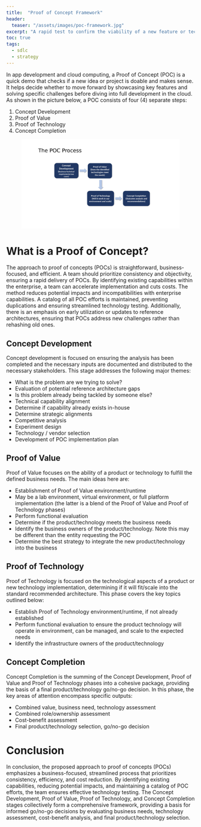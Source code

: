 ```yaml
---
title:  "Proof of Concept Framework"
header:
  teaser: "/assets/images/poc-framework.jpg"
excerpt: "A rapid test to confirm the viability of a new feature or technology."
toc: true
tags:
  - sdlc
  - strategy
---
```


In app development and cloud computing, a Proof of Concept (POC) is a quick demo that checks if a new idea or project is doable and makes sense. It helps decide whether to move forward by showcasing key features and solving specific challenges before diving into full development in the cloud.  As shown in the picture below, a POC consists of four (4) separate steps:

1. Concept Development
2. Proof of Value
3. Proof of Technology
4. Concept Completion

<figure>
    <a href="assets/images/poc-framework.jpg"><img src="assets/images/poc-framework.jpg"></a>
</figure>

# What is a Proof of Concept?
The approach to proof of concepts (POCs) is straightforward, business-focused, and efficient. A team should prioritize consistency and objectivity, ensuring a rapid delivery of POCs. By identifying existing capabilities within the enterprise, a team can accelerate implementation and cuts costs. The method reduces potential impacts and incompatibilities with enterprise capabilities. A catalog of all POC efforts is maintained, preventing duplications and ensuring streamlined technology testing. Additionally, there is an emphasis on early utilization or updates to reference architectures, ensuring that POCs address new challenges rather than rehashing old ones.

## Concept Development
Concept development is focused on ensuring the analysis has been completed and the necessary inputs are documented and distributed to the necessary stakeholders. This stage addresses the following major themes:

- What is the problem are we trying to solve?
- Evaluation of potential reference architecture gaps
- Is this problem already being tackled by someone else?
- Technical capability alignment
- Determine if capability already exists in-house
- Determine strategic alignments
- Competitive analysis
- Experiment design
- Technology / vendor selection
- Development of POC implementation plan

## Proof of Value
Proof of Value focuses on the ability of a product or technology to fulfill the defined business needs. The main ideas here are:

- Establishment of Proof of Value environment/runtime
- May be a lab environment, virtual environment, or full platform implementation (the latter is a blend of the Proof of Value and Proof of Technology phases)
- Perform functional evaluation
- Determine if the product/technology meets the business needs
- Identify the business owners of the product/technology.  Note this may be different than the entity requesting the POC
- Determine the best strategy to integrate the new product/technology into the business

## Proof of Technology
Proof of Technology is focused on the technological aspects of a product or new technology implementation, determining if it will fit/scale into the standard recommended architecture. This phase covers the key topics outlined below:

- Establish Proof of Technology environment/runtime, if not already established
- Perform functional evaluation to ensure the product technology will operate in environment, can be managed, and scale to the expected needs
- Identify the infrastructure owners of the product/technology

## Concept Completion 
Concept Completion is the summing of the Concept Development, Proof of Value and Proof of Technology phases into a cohesive package, providing the basis of a final product/technology go/no-go decision. In this phase, the key areas of attention encompass specific outputs:

- Combined value, business need, technology assessment
- Combined role/ownership assessment
- Cost-benefit assessment
- Final product/technology selection, go/no-go decision

# Conclusion
In conclusion, the proposed approach to proof of concepts (POCs) emphasizes a business-focused, streamlined process that prioritizes consistency, efficiency, and cost reduction. By identifying existing capabilities, reducing potential impacts, and maintaining a catalog of POC efforts, the team ensures effective technology testing. The Concept Development, Proof of Value, Proof of Technology, and Concept Completion stages collectively form a comprehensive framework, providing a basis for informed go/no-go decisions by evaluating business needs, technology assessment, cost-benefit analysis, and final product/technology selection.
